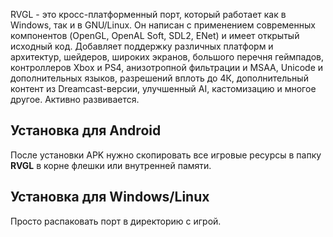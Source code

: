 RVGL - это кросс-платформенный порт, который работает как в Windows, так и в GNU/Linux. Он написан с применением современных компонентов (OpenGL, OpenAL Soft, SDL2, ENet) и имеет открытый исходный код. Добавляет поддержку различных платформ и архитектур, шейдеров,  широких экранов, большого перечня геймпадов, контроллеров Xbox и PS4, анизотропной фильтрации и MSAA, Unicode и дополнительных языков, разрешений вплоть до 4К, дополнительный контент из Dreamcast-версии, улучшенный AI, кастомизацию и многое другое. Активно развивается. 

## Установка для Android

После установки APK нужно скопировать все игровые ресурсы в папку **RVGL** в корне флешки или внутренней памяти.

## Установка для Windows/Linux

Просто распаковать порт в директорию с игрой.